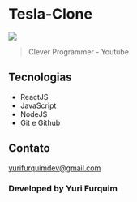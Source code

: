 # Tesla-Clone

![](https://media.giphy.com/media/CeshqQfTTL1bpnxxhv/giphy.gif)


> Clever Programmer - Youtube

## Tecnologias 

- ReactJS
- JavaScript
- NodeJS
- Git e Github

## Contato 

yurifurquimdev@gmail.com

### Developed by Yuri Furquim